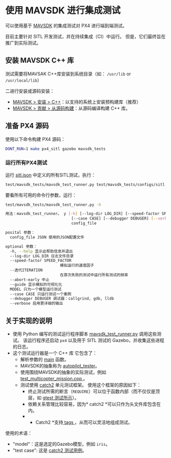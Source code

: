 # 使用 MAVSDK 进行集成测试

可以使用基于 [MAVSDK](https://mavsdk.mavlink.io) 的集成测试对 PX4 进行端到端测试。

目前主要针对 SITL 开发测试，并在持续集成（CI）中运行。 但是，它们最终旨在推广到实际测试。

## 安装 MAVSDK C++ 库

测试需要将MAVSAK C++库安装到系统目录（如： `/usr/lib` or `/usr/local/lib`）

二进行安装或源码安装：
- [MAVSDK > 安装 > C++](https://mavsdk.mavlink.io/develop/en/getting_started/installation.html#cpp)：以支持的系统上安装预构建库（推荐）
- [MAVSDK > 贡献 > 从源码构建](https://mavsdk.mavlink.io/develop/en/contributing/build.html#build_sdk_cpp)：从源码编译构建 C++ 库。

## 准备 PX4 源码

使用以下命令构建 PX4 源码：

```sh
DONT_RUN=1 make px4_sitl gazebo mavsdk_tests
```

### 运行所有PX4测试

运行 [sitl.json](https://github.com/PX4/Firmware/blob/master/test/mavsdk_tests/configs/sitl.json) 中定义的所有SITL测试，执行：

```sh
test/mavsdk_tests/mavsdk_test_runner.py test/mavsdk_tests/configs/sitl.json --speed-factor 10
```

要看所有可用的命令行参数，运行：

```sh
test/mavsdk_tests/mavsdk_test_runner.py -h

用法：mavsdk_test_runner。 y [-h] [--log-dir LOG_DIR] [--speed-factor SPEED_FACTOR] [--trerations ITERATION] [--abort-early] [--gui] [--model MODEL]
                             [--case CASE] [--debugger DEBUGER] [--verbose]
                             config_file

posital 参数：
  config_file JSON 使用的JSON配置文件

optional 参数：
  -h, --help 显示此帮助信息并退出
  --log-dir LOG_DIR 日志文件目录
  --speed-factor SPEED_FACTOR
                        模拟运行的速度因子
  --迭代ITERATION
                        在首次失败的测试中运行所有测试的频率
  --abort-early 中止
  --guide 显示模拟的可视化化
  MODEL 只为一个模型运行测试
  --case CASE 只运行测试一个案例
  --debugger DEBUGER 调试器：callgrind, gdb, lldb
  --verbose 启用更详细的输出
```

## 关于实现的说明


- 使用 Python 编写的测试运行程序脚本 [mavsdk_test_runner.py](https://github.com/PX4/Firmware/blob/master/test/mavsdk_tests/mavsdk_test_runner.py) 调用这些测试。 该运行程序还启动 `px4` 以及用于 SITL 测试的 Gazebo，并收集这些进程的日志。
- 这个测试运行器是一个 C++ 库 它包含了：
  - 解析参数的 [main](https://github.com/PX4/Firmware/blob/master/test/mavsdk_tests/test_main.cpp) 函数。
  - MAVSDK的抽象称为 [autopilot_tester](https://github.com/PX4/Firmware/blob/master/test/mavsdk_tests/autopilot_tester.h)。
  - 使用围绕MAVSDK的抽象的实际测试，例如 [ test_multicopter_mission.cpp ](https://github.com/PX4/Firmware/blob/master/test/mavsdk_tests/test_multicopter_mission.cpp)。
  - 测试使用 [catch2](https://github.com/catchorg/Catch2) 单元测试框架。 使用这个框架的原因如下：
      - 终止测试所需的断言（`REQUIRE`）可以位于函数内部（而不仅仅是顶层，如 [gtest 测试所示](https://github.com/google/googletest/blob/master/googletest/docs/advanced.md#assertion-placement)）。
      - 依赖关系管理比较容易，因为* catch2 *可以只作为头文件库包含在内。
      - * Catch2 *支持[ tags ](https://github.com/catchorg/Catch2/blob/master/docs/test-cases-and-sections.md#tags)，从而可以灵活地组成测试。


使用的术语：
- "model"：这是选定的Gazebo模型，例如 `iris`。
- "test case": 这是 [catch2 测试用例](https://github.com/catchorg/Catch2/blob/master/docs/test-cases-and-sections.md)。
